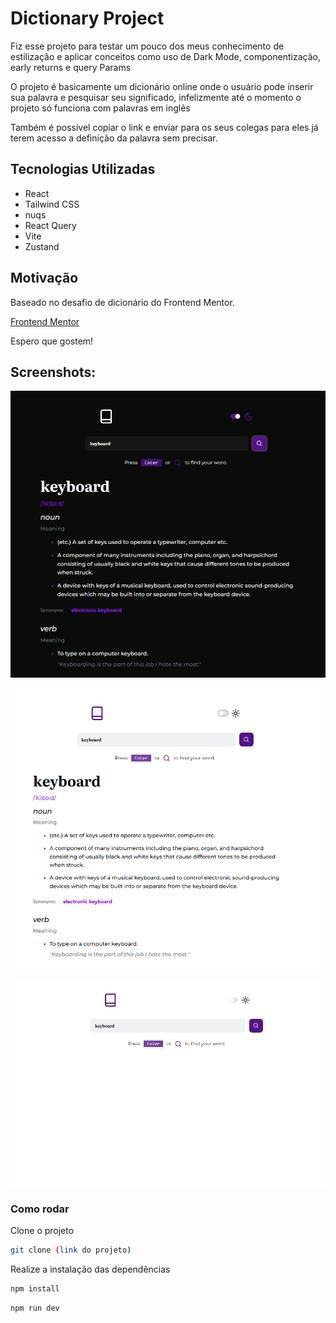 # Dictionary Project

Fiz esse projeto para testar um pouco dos meus conhecimento de estilização e aplicar conceitos como uso de Dark Mode, componentização, early returns e query Params

O projeto é basicamente um dicionário online onde o usuário pode inserir sua palavra e pesquisar seu significado, infelizmente até o momento o projeto só funciona com palavras em inglês

Também é possível copiar o link e enviar para os seus colegas para eles já terem acesso a definição da palavra sem precisar.

## Tecnologias Utilizadas

- React
- Tailwind CSS
- nuqs
- React Query
- Vite
- Zustand

## Motivação

Baseado no desafio de dicionário do Frontend Mentor.

[Frontend Mentor](https://www.frontendmentor.io/challenges/dictionary-web-app-h5wwnyuKFL?tab=downloads)

Espero que gostem!

## Screenshots:

![Screenshot 1](/src/assets/DICT%201.png)


![Screenshot 2](/src/assets/DICT%202.png)

![Screenshot 3](/src/assets/GIF%20DICT.gif)

### Como rodar

Clone o projeto

```bash
git clone (link do projeto)
```

Realize a instalação das dependências

```bash
npm install
```

```bash
npm run dev
```
